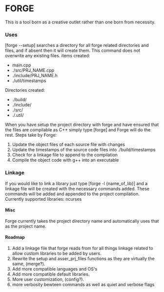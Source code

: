 # FORGE
This is a tool born as a creative outlet rather than one born from necessity.

### Uses
[forge --setup] searches a directory for all forge related directories and files, and if absent then it will create them. This command does not overwrite any existing files.
items created:
- main.cpp
- ./src/PRJ_NAME.cpp
- ./include/PRJ_NAME.h
- ./util/timestamps

Directories created:
- ./build/
- ./include/
- ./src/
- ./.util/

When you have setup the project directory with forge and have ensured that the files are compilable as C++ simply type [forge] and Forge will do the rest.
Steps take by Forge:
1. Update the object files of each source file with changes
2. Update the timestamps of the source code files into ./build/timestamps
3. Check for a linkage file to append to the compilation
4. Compile the object code with g++ into an executable

### Linkage
If you would like to link a library just type [forge -l {name_of_lib}] and a linkage file will be created with the necessary commands added. These commands will be added and appended to the project compilation.
Currently supported libraries:
	ncurses

#### Misc
Forge currently takes the project directory name and automatically uses that as the project name.

#### Roadmap
1. Add a linkage file that forge reads from for all things linkage related to allow custom libraries to be added by users.
2. Rewrite the setup and asser_prj_files functions as they are virtually the same, (merge?).
3. Add more compatible languages and OS's
4. Add more compatible default libraries.
5. More user customization, (config?). 
6. more verbosity bewteen commands as well as quiet and verbose flags
